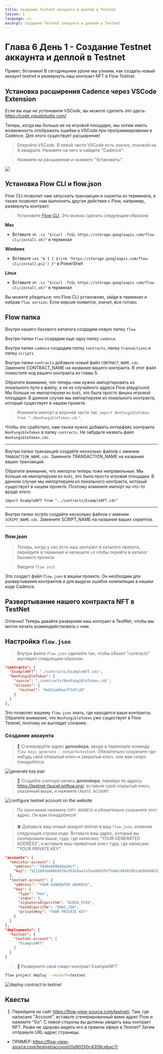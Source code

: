 ```yaml
---
title: Создание Testnet аккаунта и деплой в Testnet
lesson: 1
language: ru
excerpt: Создание Testnet аккаунта и деплой в Testnet
---
```


# Глава 6 День 1 - Создание Testnet аккаунта и деплой в Testnet

Привет, ботаники! В сегодняшнем уроке мы узнаем, как создать новый аккаунт testnet и развернуть наш контракт NFT в Flow Testnet.

## Установка расширения Cadence через VSCode Extension

_Если вы еще не установили VSCode, вы можете сделать это здесь: https://code.visualstudio.com/_

Теперь, когда мы больше не на игровой площадке, мы хотим иметь возможность отображать ошибки в VSCode при программировании в Cadence. Для этого существует расширение!

> Откройте VSCode. В левой части VSCode есть значок, похожий на 4 квадрата. Нажмите на него и найдите "Cadence".

> Нажмите на расширение и нажмите "Установить":

<img src="/courses/beginner-cadence/cadence-vscode-extension.png" />

## Установка Flow CLI и flow.json

Flow CLI позволит нам запускать транзакции и скрипты из терминала, а также позволит нам выполнять другие действия с Flow, например, развернуть контракт.

> Установите [Flow CLI](https://docs.onflow.org/flow-cli/install/). Это можно сделать следующим образом:

**Mac**

- Вставьте `sh -ci "$(curl -fsSL https://storage.googleapis.com/flow-cli/install.sh)"` в терминал

**Windows**

- Вставьте `iex "& { { $(irm 'https://storage.googleapis.com/flow-cli/install.ps1') }"` в PowerShell

**Linux**

- Вставьте `sh -ci "$(curl -fsSL https://storage.googleapis.com/flow-cli/install.sh)"` в терминал

Вы можете убедиться, что Flow CLI установлен, зайдя в терминал и набрав `flow version`. Если версия появится, значит, все готово.

## Flow папка

Внутри нашего базового каталога создадим новую папку `flow`.

Внутри папки `flow` создадим еще одну папку `cadence`.

Внутри папки `cadence` создадим папку `contracts`, папку `transactions` и папку `scripts`.

Внутри папки `contracts` добавьте новый файл `CONTRACT_NAME.cdc`. Замените CONTRACT_NAME на название вашего контракта. В этот файл поместите код вашего контракта из главы 5.

Обратите внимание, что теперь нам нужно импортировать из локального пути к файлу, а не из случайного адреса Flow playground. Мы больше не импортируем из `0x01`, это была просто фишка игровой площадки. В данном случае мы импортируем из локального контракта, который существует в нашем проекте.

> Измените импорт в верхней части так: `import NonFungibleToken from "./NonFungibleToken.cdc"`.

Чтобы это сработало, нам также нужно добавить интерфейс контракта `NonFungibleToken` в папку `contracts`. Не забудьте назвать файл `NonFungibleToken.cdc`.

---

Внутри папки транзакций создайте несколько файлов с именем `TRANSACTION_NAME.cdc`. Замените TRANSACTION_NAME на названия ваших транзакций.

Обратите внимание, что импорты теперь тоже неправильные. Мы больше не импортируем из `0x01`, это была просто игровая площадка. В данном случае мы импортируем из локального контракта, который существует в нашем проекте. Поэтому измените импорт на что-то вроде этого:

```cadence
import ExampleNFT from "../contracts/ExampleNFT.cdc"
```

---

Внутри папки scripts создайте несколько файлов с именем `SCRIPT_NAME.cdc`. Замените SCRIPT_NAME на названия ваших скриптов.

---

### flow.json

> Теперь, когда у нас есть наш контракт в каталоге проекта, перейдите в терминал и напишите `cd` чтобы перейти в каталог базового проекта.

> Введите `flow init`.

Это создаст файл `flow.json` в вашем проекте. Он необходим для развертывания контрактов и для выдачи ошибок компиляции в нашем коде Cadence.

## Развертывание нашего контракта NFT в TestNet

Отлично! Теперь давайте развернем наш контракт в TestNet, чтобы мы могли начать взаимодействовать с ним.

## Настройка `flow.json`

> Внутри файла `flow.json` сделайте так, чтобы объект "contracts" выглядел следующим образом:

```json
"contracts": {
  "ExampleNFT": "./contracts/ExampleNFT.cdc",
  "NonFungibleToken": {
    "source": "./contracts/NonFungibleToken.cdc",
    "aliases": {
      "testnet": "0x631e88ae7f1d7c20"
    }
  }
},
```

Это позволит вашему `flow.json` знать, где находятся ваши контракты. Обратите внимание, что `NonFungibleToken` уже существует в Flow Testnet, поэтому он выглядит сложнее.

### Создание аккаунта

> 🔐 Сгенерируйте адрес **деплойера**, введя в терминале команду `flow keys generate --network=testnet`. Обязательно сохраните где-нибудь свой открытый ключ и закрытый ключ, они вам скоро понадобятся.

<img src="https://i.imgur.com/HbF4C73.png" alt="generate key pair" />

> 👛 Создайте учетную запись **деплойера**, перейдя по адресу https://testnet-faucet.onflow.org/, вставьте свой открытый ключ, указанный выше, и нажмите `CREATE ACCOUNT`:

<img src="https://i.imgur.com/73OjT3K.png" alt="configure testnet account on the website" />

> По окончании нажмите `COPY ADDRESS` и обязательно сохраните этот адрес. Он вам понадобится!

> ⛽️ Добавьте ваш новый аккаунт testnet в ваш `flow.json`, изменив следующие строки кода. Вставьте ваш адрес, который вы скопировали выше, туда, где написано "YOUR GENERATED ADDRESS", и вставьте ваш приватный ключ туда, где написано "YOUR PRIVATE KEY".

```json
"accounts": {
  "emulator-account": {
    "address": "f8d6e0586b0a20c7",
    "key": "5112883de06b9576af62b9aafa7ead685fb7fb46c495039b1a83649d61bff97c"
  },
  "testnet-account": {
    "address": "YOUR GENERATED ADDRESS",
    "key": {
      "type": "hex",
      "index": 0,
      "signatureAlgorithm": "ECDSA_P256",
      "hashAlgorithm": "SHA3_256",
      "privateKey": "YOUR PRIVATE KEY"
    }
  }
},
"deployments": {
  "testnet": {
    "testnet-account": [
      "ExampleNFT"
    ]
  }
}
```

> 🚀 Разверните свой смарт-контракт ExampleNFT:

```sh
flow project deploy --network=testnet
```

<img src="/courses/beginner-cadence/deploy-contract.png" alt="deploy contract to testnet" />

## Квесты

1. Перейдите на сайт https://flow-view-source.com/testnet/. Там, где написано "Account", вставьте сгенерированный вами адрес Flow и нажмите "Go". С левой стороны вы должны увидеть ваш контракт NFT. Разве не здорово видеть его в прямом эфире в Testnet? Затем отправьте URL-адрес страницы.

- ПРИМЕР: https://flow-view-source.com/testnet/account/0x90250c4359cebac7/
